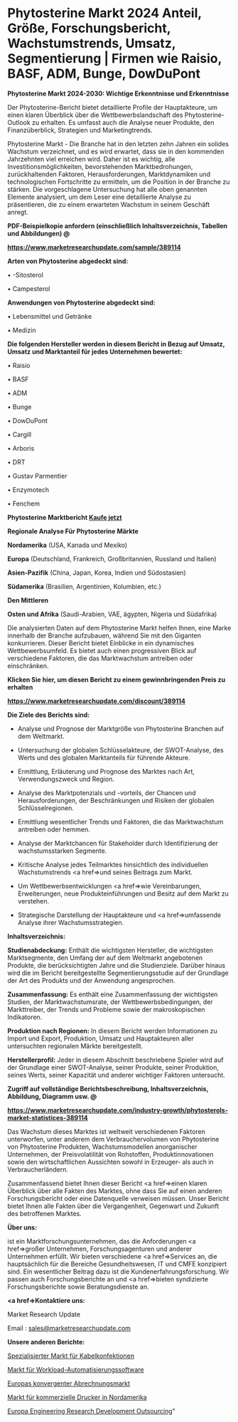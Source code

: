 # Phytosterine Markt 2024 Anteil, Größe, Forschungsbericht, Wachstumstrends, Umsatz, Segmentierung | Firmen wie Raisio, BASF, ADM, Bunge, DowDuPont

<strong>Phytosterine Markt 2024-2030: Wichtige Erkenntnisse und Erkenntnisse</strong>

Der Phytosterine-Bericht bietet detaillierte Profile der Hauptakteure, um einen klaren Überblick über die Wettbewerbslandschaft des Phytosterine-Outlook zu erhalten. Es umfasst auch die Analyse neuer Produkte, den Finanzüberblick, Strategien und Marketingtrends.

Phytosterine Markt - Die Branche hat in den letzten zehn Jahren ein solides Wachstum verzeichnet, und es wird erwartet, dass sie in den kommenden Jahrzehnten viel erreichen wird. Daher ist es wichtig, alle Investitionsmöglichkeiten, bevorstehenden Marktbedrohungen, zurückhaltenden Faktoren, Herausforderungen, Marktdynamiken und technologischen Fortschritte zu ermitteln, um die Position in der Branche zu stärken. Die vorgeschlagene Untersuchung hat alle oben genannten Elemente analysiert, um dem Leser eine detaillierte Analyse zu präsentieren, die zu einem erwarteten Wachstum in seinem Geschäft anregt.



<strong><b>PDF-Beispielkopie anfordern (einschließlich Inhaltsverzeichnis, Tabellen und Abbildungen) @ </b></strong>

<strong><a href=https://www.marketresearchupdate.com/sample/389114>

<strong>https://www.marketresearchupdate.com/sample/389114</u></a></strong></strong>



<strong>Arten von Phytosterine abgedeckt sind:</strong>

• -Sitosterol

• Campesterol



<strong>Anwendungen von Phytosterine abgedeckt sind:</strong>

• Lebensmittel und Getränke

• Medizin



<strong>Die folgenden Hersteller werden in diesem Bericht in Bezug auf Umsatz, Umsatz und Marktanteil für jedes Unternehmen bewertet:</strong>

• Raisio

• BASF

• ADM

• Bunge

• DowDuPont

• Cargill

• Arboris

• DRT

• Gustav Parmentier

• Enzymotech

• Fenchem



<strong>Phytosterine Marktbericht <a href=https://www.marketresearchupdate.com/buynow/389114>Kaufe jetzt</a></strong>



<strong>Regionale Analyse Für Phytosterine Märkte</strong>



<strong>Nordamerika</strong> (USA, Kanada und Mexiko)



<strong>Europa</strong> (Deutschland, Frankreich, Großbritannien, Russland und Italien)



<strong>Asien-Pazifik</strong> (China, Japan, Korea, Indien und Südostasien)



<strong>Südamerika</strong> (Brasilien, Argentinien, Kolumbien, etc.)



<strong>Den Mittleren</strong> 

<strong>Osten und Afrika</strong> (Saudi-Arabien, VAE, ägypten, Nigeria und Südafrika)

Die analysierten Daten auf dem Phytosterine Markt helfen Ihnen, eine Marke innerhalb der Branche aufzubauen, während Sie mit den Giganten konkurrieren. Dieser Bericht bietet Einblicke in ein dynamisches Wettbewerbsumfeld. Es bietet auch einen progressiven Blick auf verschiedene Faktoren, die das Marktwachstum antreiben oder einschränken.



<strong>Klicken Sie hier, um diesen Bericht zu einem gewinnbringenden Preis zu erhalten
</strong>

<strong><a href=https://www.marketresearchupdate.com/discount/389114>https://www.marketresearchupdate.com/discount/389114</b></u></strong></a>



<strong>Die Ziele des Berichts sind:</strong>

- Analyse und Prognose der Marktgröße von Phytosterine Branchen auf dem Weltmarkt.

- Untersuchung der globalen Schlüsselakteure, der SWOT-Analyse, des Werts und des globalen Marktanteils für führende Akteure.

- Ermittlung, Erläuterung und Prognose des Marktes nach Art, Verwendungszweck und Region.

- Analyse des Marktpotenzials und -vorteils, der Chancen und Herausforderungen, der Beschränkungen und Risiken der globalen Schlüsselregionen.

- Ermittlung wesentlicher Trends und Faktoren, die das Marktwachstum antreiben oder hemmen.

- Analyse der Marktchancen für Stakeholder durch Identifizierung der wachstumsstarken Segmente.

- Kritische Analyse jedes Teilmarktes hinsichtlich des individuellen Wachstumstrends <a href=>und</a> seines Beitrags zum Markt.

- Um Wettbewerbsentwicklungen <a href=>wie</a> Vereinbarungen, Erweiterungen, neue Produkteinführungen und Besitz auf dem Markt zu verstehen.

- Strategische Darstellung der Hauptakteure und <a href=>umfas</a>sende Analyse ihrer Wachstumsstrategien.



<strong>Inhaltsverzeichnis:</strong>



<strong>Studienabdeckung:</strong> Enthält die wichtigsten Hersteller, die wichtigsten Marktsegmente, den Umfang der auf dem Weltmarkt angebotenen Produkte, die berücksichtigten Jahre und die Studienziele. Darüber hinaus wird die im Bericht bereitgestellte Segmentierungsstudie auf der Grundlage der Art des Produkts und der Anwendung angesprochen.



<strong>Zusammenfassung:</strong> Es enthält eine Zusammenfassung der wichtigsten Studien, der Marktwachstumsrate, der Wettbewerbsbedingungen, der Markttreiber, der Trends und Probleme sowie der makroskopischen Indikatoren.



<strong>Produktion nach Regionen:</strong> In diesem Bericht werden Informationen zu Import und Export, Produktion, Umsatz und Hauptakteuren aller untersuchten regionalen Märkte bereitgestellt.



<strong>Herstellerprofil:</strong> Jeder in diesem Abschnitt beschriebene Spieler wird auf der Grundlage einer SWOT-Analyse, seiner Produkte, seiner Produktion, seines Werts, seiner Kapazität und anderer wichtiger Faktoren untersucht.



<strong><b>Zugriff auf vollständige Berichtsbeschreibung, Inhaltsverzeichnis, Abbildung, Diagramm usw. @ </b></strong>

<strong><a href=https://www.marketresearchupdate.com/industry-growth/phytosterols-market-statistices-389114>https://www.marketresearchupdate.com/industry-growth/phytosterols-market-statistices-389114</a></strong>

Das Wachstum dieses Marktes ist weltweit verschiedenen Faktoren unterworfen, unter anderem dem Verbrauchervolumen von Phytosterine von Phytosterine Produkten, Wachstumsmodellen anorganischer Unternehmen, der Preisvolatilität von Rohstoffen, Produktinnovationen sowie den wirtschaftlichen Aussichten sowohl in Erzeuger- als auch in Verbraucherländern.

Zusammenfassend bietet Ihnen dieser Bericht <a href=>einen</a> klaren Überblick über alle Fakten des Marktes, ohne dass Sie auf einen anderen Forschungsbericht oder eine Datenquelle verweisen müssen. Unser Bericht bietet Ihnen alle Fakten über die Vergangenheit, Gegenwart und Zukunft des betroffenen Marktes.



<strong>Über uns:</strong>

 ist ein Marktforschungsunternehmen, das die Anforderungen <a href=>großer</a> Unternehmen, Forschungsagenturen und anderer Unternehmen erfüllt. Wir bieten verschiedene <a href=>Services</a> an, die hauptsächlich für die Bereiche Gesundheitswesen, IT und CMFE konzipiert sind. Ein wesentlicher Beitrag dazu ist die Kundenerfahrungsforschung. Wir passen auch Forschungsberichte an und <a href=>bieten</a> syndizierte Forschungsberichte sowie Beratungsdienste an.



<strong><a href=>Kontaktiere uns:</a></strong>

Market Research Update

Email : sales@marketresearchupdate.com



<strong>Unsere anderen Berichte:</strong>

<a href=https://www.linkedin.com/pulse/specialized-cable-assemblies-market-2023-size-growth-trends>Spezialisierter Markt für Kabelkonfektionen</a>

<a href=https://www.linkedin.com/pulse/workload-automation-software-market-size-industry-growth>Markt für Workload-Automatisierungssoftware</a>

<a href=https://www.linkedin.com/pulse/europe-convergent-billing-market-size-future-demand>Europas konvergenter Abrechnungsmarkt</a>

<a href=https://www.linkedin.com/pulse/north-america-commercial-printers-market-challenges>Markt für kommerzielle Drucker in Nordamerika</a>

<a href=https://www.linkedin.com/pulse/europe-engineering-research-development-outsourcing>Europa Engineering Research Development Outsourcing</a>"
